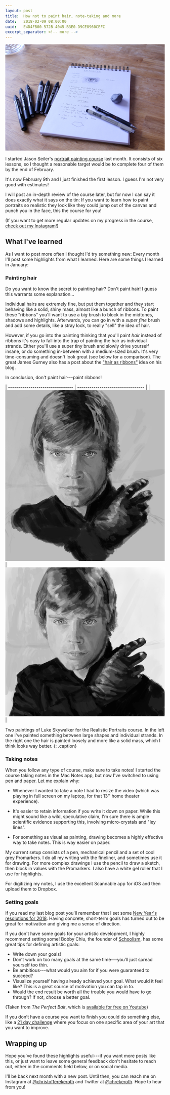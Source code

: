 ```yaml
---
layout: post
title:  How not to paint hair, note-taking and more
date:   2018-02-09 08:00:00
uuid:   E4D4FB00-572B-4045-B3E0-D9CE8960CEFC
excerpt_separator: <!-- more -->
---
```


![Sketchpad and markers](/assets/sketchpad-and-markers.JPG)

I started Jason Seiler's [portrait painting course][portrait-course] last
month.  It consists of six lessons, so I thought a reasonable target would be
to complete four of them by the end of February.

It's now February 9th and I just finished the first lesson. I guess I'm not
very good with estimates!

<!-- more -->

I will post an in-depth review of the course later, but for now I can say it
does exactly what it says on the tin: If you want to learn how to paint
portraits so realistic they look like they could jump out of the canvas and
punch you in the face, this the course for you!

(If you want to get more regular updates on my progress in the course, [check
out my Instagram][instagram]!)

## What I've learned

As I want to post more often I thought I'd try something new: Every month I'll
post some highlights from what I learned. Here are some things I learned in
January:

### Painting hair

Do you want to know the secret to painting hair? Don't paint hair! I guess this
warrants some explanation...

Individual hairs are extremely fine, but put them together and they start
behaving like a solid, shiny mass, almost like a bunch of ribbons. To paint
these "ribbons" you'll want to use a *big* brush to block in the midtones,
shadows and highlights. Afterwards, you can go in with a *super fine* brush and
add some details, like a stray lock, to really "sell" the idea of hair.

However, if you go into the painting thinking that you'll paint *hair* instead
of ribbons it's easy to fall into the trap of painting the hair as individual
strands. Either you'll use a super tiny brush and slowly drive yourself insane,
or do something in-between with a medium-sized brush. It's very time-consuming
and doesn't look great (see below for a comparison). The great James
Gurney also has a post about the ["hair as ribbons"][the-ribbon-secret] idea on
his blog.

In conclusion, don't paint hair---paint ribbons!

| -------------------------------- | --------------------------------- |
| ![](/assets/luke-skywalker-1.jpg)| ![](/assets/luke-skywalker-2.jpg) |

Two paintings of Luke Skywalker for the Realistic Portraits course. In the left
one I've painted something between large shapes and individual strands. In the
right one the hair is painted loosely and more like a solid mass, which I think
looks way better.
{: .caption}

### Taking notes

When you follow any type of course, make sure to take notes! I started the
course taking notes in the Mac Notes app, but now I've switched to using pen
and paper. Let me explain why:

 * Whenever I wanted to take a note I had to resize the video (which was
   playing in full screen on my laptop, for that 13'' home theater experience). 

 * It's easier to retain information if you write it down on paper. While this
   might sound like a wild, speculative claim, I'm sure there is ample
   scientific evidence supporting this, involving micro-crystals and "ley
   lines".

 * For something as visual as painting, drawing becomes a highly effective way
   to take notes. This is way easier on paper.

My current setup consists of a pen, mechanical pencil and a set of cool grey
Promarkers. I do all my writing with the fineliner, and sometimes use it for
drawing. For more complex drawings I use the pencil to draw a sketch, then
block in values with the Promarkers. I also have a white gel roller that I use
for highlights.

For digitizing my notes, I use the excellent Scannable app for iOS and then
upload them to Dropbox.

### Setting goals

If you read my last blog post you'll remember that I set some [New Year's
resolutions for 2018][new-year]. Having concrete, short-term goals has turned
out to be great for motivation and giving me a sense of direction. 

If you don't have some goals for your artistic development, I highly recommend
setting some!  Bobby Chiu, the founder of [Schoolism][schoolism], has some
great tips for defining artistic goals:

 * Write down your goals!
 * Don’t work on too many goals at the same time---you’ll just spread yourself
   too thin.
 * Be ambitious---what would you aim for if you were guaranteed to succeed?
 * Visualize yourself having already achieved your goal. What would it feel
   like? This is a great source of motivation you can tap in to.
 * Would the end result be worth all the trouble you would have to go through?
   If not, choose a better goal.

(Taken from *The Perfect Bait*, which is [available for free on
Youtube][perfect-bait])

If you don’t have a course you want to finish you could do something else, like
a [21 day challenge][21-days] where you focus on one specific area of your art
that you want to improve.

## Wrapping up

Hope you've found these highlights useful---if you want more posts like this,
or just want to leave some general feedback don't hesitate to reach out, either
in the comments field below, or on social media.

I'll be back next month with a new post. Until then, you can reach me on
Instagram at [@christofferekeroth][instagram] and Twitter at
[@chrekeroth][twitter]. Hope to hear from you!

[new-year]: /2018-art-resolutions
[fzd-self-study]: https://www.youtube.com/watch?v=k3Al7QAS89s
[21-days]: https://medium.com/@noahbradley/21-days-to-be-a-better-artist-48087576f0dd
[smart-goals]: https://en.wikipedia.org/wiki/SMART_criteria
[realistic-portraits]: https://www.schoolism.com/school.php?id=37
[perfect-bait]: https://www.youtube.com/watch?v=kG55UXhEgZs
[portrait-course]: https://www.schoolism.com/school.php?id=37
[instagram]: https://www.instagram.com/christofferekeroth/
[twitter]: https://twitter.com/chrekeroth
[schoolism]: https://www.schoolism.com
[the-ribbon-secret]: http://gurneyjourney.blogspot.se/2008/04/hair-ribbon-secret.html
